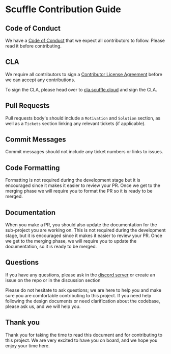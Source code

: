 # Scuffle Contribution Guide

## Code of Conduct

We have a [Code of Conduct](./CODE_OF_CONDUCT.md) that we expect all contributors to follow. Please read it before contributing.

## CLA

We require all contributors to sign a [Contributor License Agreement](./CLA.md) before we can accept any contributions.

To sign the CLA, please head over to [cla.scuffle.cloud](https://cla.scuffle.cloud) and sign the CLA.

## Pull Requests

Pull requests body's should include a `Motivation` and `Solution` section, as well as a `Tickets` section linking any relevant tickets (if applicable).

## Commit Messages

Commit messages should not include any ticket numbers or links to issues.

## Code Formatting

Formatting is not required during the development stage but it is encouraged since it makes it easier to review your PR. Once we get to the merging phase we will require you to format the PR so it is ready to be merged.

## Documentation

When you make a PR, you should also update the documentation for the sub-project you are working on. This is not required during the development stage, but it is encouraged since it makes it easier to review your PR. Once we get to the merging phase, we will require you to update the documentation, so it is ready to be merged.

## Questions

If you have any questions, please ask in the [discord server](https://discord.gg/scuffle) or create an issue on the repo or in the discussion section

Please do not hesitate to ask questions; we are here to help you and make sure you are comfortable contributing to this project. If you need help following the design documents or need clarification about the codebase, please ask us, and we will help you.

## Thank you

Thank you for taking the time to read this document and for contributing to this project. We are very excited to have you on board, and we hope you enjoy your time here.
